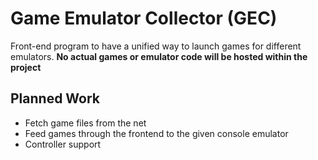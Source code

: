 # Game Emulator Collector (GEC)
Front-end program to have a unified way to launch games for different emulators. **No actual games or emulator code will be hosted within the project**

## Planned Work
* Fetch game files from the net
* Feed games through the frontend to the given console emulator
* Controller support
